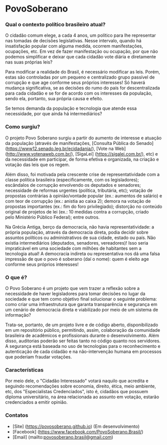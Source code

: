 # PovoSoberano

### Qual o contexto político brasileiro atual?

O cidadão comum elege, a cada 4 anos, um político para lhe representar nas tomadas de decisões legislativas. Nesse intervalo, quando há insatisfação popular com alguma medida, ocorrem manifestações, ocupações, etc. Em vez de fazer manifestação ou ocupação, por que não podemos simplificar e deixar que cada cidadão vote diária e diretamente nas suas próprias leis?

Para modificar a realidade do Brasil, é necessário modificar as leis. Porém, estas são controladas por um pequeno e centralizado grupo passível de corrupção e que age conforme seus próprios interesses! Só haverá mudança significativa, se as decisões do rumo do país for descentralizada para cada cidadão e se for de acordo com os interesses da população, sendo ela, portanto, sua própria causa e efeito.

Se temos demanda da população e tecnologia que atende essa necessidade, por que ainda há intermediários?

### Como surgiu?

O projeto Povo Soberano surgiu a partir do aumento de interesse e atuação da população (através de manifestações, [Consulta Pública do Senado] (https://www12.senado.leg.br/ecidadania/), [Vote na Web] (http://www.votenaweb.com.br/), [SigaLei] (https://sigalei.com.br/), etc) e da necessidade em participar, de forma efetiva e organizada, na criação e votação das leis que os regem.

Além disso, foi motivada pela crescente crise de representatividade com a classe política brasileira (especificamente, com os legisladores); escândalos de corrupção envolvendo os deputados e senadores; necessidade de reformas urgentes (política, tributária, etc); votação de propostas contrárias à opinião/vontade popular (ex.: aumentos de salário) e com teor de corrupção (ex.: anistia ao caixa 2); demora na votação de propostas importantes (ex.: fim do foro privilegiado); distorção no conteúdo original de projetos de lei (ex.: 10 medidas contra a corrupção, criado pelo Ministério Público Federal); entre outros.
			 
Na Grécia Antiga, berço da democracia, não havia representatividade: a própria população, através da democracia direta, podia decidir sobre assuntos políticos ou administrativos de sua cidade, estado ou país. Não existia intermediários (deputados, senadores, vereadores)! Isso seria impraticável em uma sociedade com milhões de habitantes sem a tecnologia atual! A democracia indireta ou representativa nos dá uma falsa impressão de que o povo é soberano (daí o nome): quem é eleito age conforme seus próprios interesses!

### O que é?

O Povo Soberano é um projeto que vem trazer a reflexão sobre a necessidade de haver legisladores para tomar decisões no lugar da sociedade e que tem como objetivo final solucionar o seguinte problema: como criar uma infraestrutura que garanta transparência e segurança em um cenário de democracia direta e viabilizado por meio de um sistema de informação?

Trata-se, portanto, de um projeto livre e de código aberto, disponibilizado em um repositório público, permitindo, assim, colaboração da comunidade brasileira de acadêmicos e profissionais durante o desenvolvimento. Além disso, auditorias poderão ser feitas tanto no código quanto nos servidores. A segurança está baseada no uso de tecnologias para o reconhecimento e autenticação de cada cidadão e na não-intervenção humana em processos que poderiam fraudar votações.

### Características

Por meio dele, o "Cidadão Interessado" votará naquilo que acredita e seguindo recomendações sobre economia, direito, ética, meio ambiente, etc, dos "Especialistas Credenciados", isto é, cidadãos que possuem diploma universitário, na área relacionada ao assunto em votação, estarão credenciados a emitir opinião.

### Contatos

* [Site] (https://povosoberano.github.io) (Em desenvolvimento)
* [Facebook] (https://www.facebook.com/PovoSoberano.Brasil/)
* [Email] (mailto:povosoberano.brasil@gmail.com)
